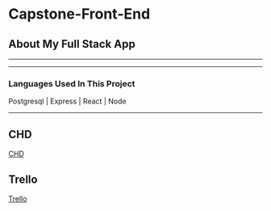 # Capstone-Front-End

## About My Full Stack App
***

***
### Languages Used In This Project
Postgresql   |
Express   |
React   |
Node
***
## CHD
[CHD](https://imgur.com/a/2enepKl)


## Trello

[Trello](https://trello.com/b/OJOZWSqf/capstone-project)